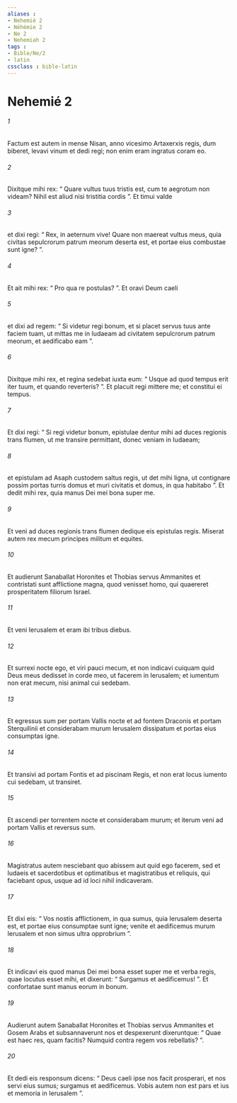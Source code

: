 ```yaml
---
aliases : 
- Nehemié 2
- Néhémie 2
- Ne 2
- Nehemiah 2
tags : 
- Bible/Ne/2
- latin
cssclass : bible-latin
---
```


# Nehemié 2

###### 1
Factum est autem in mense Nisan, anno vicesimo Artaxerxis regis, dum biberet, levavi vinum et dedi regi; non enim eram ingratus coram eo. 
###### 2
Dixitque mihi rex: “ Quare vultus tuus tristis est, cum te aegrotum non videam? Nihil est aliud nisi tristitia cordis ”. Et timui valde 
###### 3
et dixi regi: “ Rex, in aeternum vive! Quare non maereat vultus meus, quia civitas sepulcrorum patrum meorum deserta est, et portae eius combustae sunt igne? ”. 
###### 4
Et ait mihi rex: “ Pro qua re postulas? ”. Et oravi Deum caeli 
###### 5
et dixi ad regem: “ Si videtur regi bonum, et si placet servus tuus ante faciem tuam, ut mittas me in Iudaeam ad civitatem sepulcrorum patrum meorum, et aedificabo eam ”.
###### 6
Dixitque mihi rex, et regina sedebat iuxta eum: “ Usque ad quod tempus erit iter tuum, et quando reverteris? ”. Et placuit regi mittere me; et constitui ei tempus. 
###### 7
Et dixi regi: “ Si regi videtur bonum, epistulae dentur mihi ad duces regionis trans flumen, ut me transire permittant, donec veniam in Iudaeam; 
###### 8
et epistulam ad Asaph custodem saltus regis, ut det mihi ligna, ut contignare possim portas turris domus et muri civitatis et domus, in qua habitabo ”. Et dedit mihi rex, quia manus Dei mei bona super me.
###### 9
Et veni ad duces regionis trans flumen dedique eis epistulas regis. Miserat autem rex mecum principes militum et equites. 
###### 10
Et audierunt Sanaballat Horonites et Thobias servus Ammanites et contristati sunt afflictione magna, quod venisset homo, qui quaereret prosperitatem filiorum Israel.
###### 11
Et veni Ierusalem et eram ibi tribus diebus. 
###### 12
Et surrexi nocte ego, et viri pauci mecum, et non indicavi cuiquam quid Deus meus dedisset in corde meo, ut facerem in Ierusalem; et iumentum non erat mecum, nisi animal cui sedebam. 
###### 13
Et egressus sum per portam Vallis nocte et ad fontem Draconis et portam Sterquilinii et considerabam murum Ierusalem dissipatum et portas eius consumptas igne. 
###### 14
Et transivi ad portam Fontis et ad piscinam Regis, et non erat locus iumento cui sedebam, ut transiret. 
###### 15
Et ascendi per torrentem nocte et considerabam murum; et iterum veni ad portam Vallis et reversus sum.
###### 16
Magistratus autem nesciebant quo abissem aut quid ego facerem, sed et Iudaeis et sacerdotibus et optimatibus et magistratibus et reliquis, qui faciebant opus, usque ad id loci nihil indicaveram. 
###### 17
Et dixi eis: “ Vos nostis afflictionem, in qua sumus, quia Ierusalem deserta est, et portae eius consumptae sunt igne; venite et aedificemus murum Ierusalem et non simus ultra opprobrium ”. 
###### 18
Et indicavi eis quod manus Dei mei bona esset super me et verba regis, quae locutus esset mihi, et dixerunt: “ Surgamus et aedificemus! ”. Et confortatae sunt manus eorum in bonum. 
###### 19
Audierunt autem Sanaballat Horonites et Thobias servus Ammanites et Gosem Arabs et subsannaverunt nos et despexerunt dixeruntque: “ Quae est haec res, quam facitis? Numquid contra regem vos rebellatis? ”. 
###### 20
Et dedi eis responsum dicens: “ Deus caeli ipse nos facit prosperari, et nos servi eius sumus; surgamus et aedificemus. Vobis autem non est pars et ius et memoria in Ierusalem ”.
